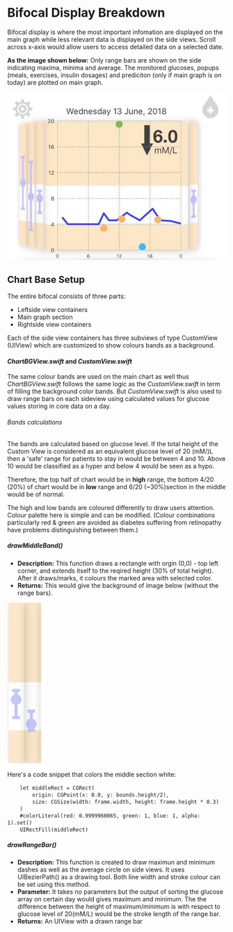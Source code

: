 # Bifocal Display Breakdown

Bifocal display is where the most important infomation are displayed on the main graph while less relevant data is displayed on the side views. Scroll across x-axis would allow users to access detailed data on a selected date.

**As the image shown below:**
Only range bars are shown on the side indicating maxima, minima and average.  The monitored glucoses, popups (meals, exercises, insulin dosages) and prediciton (only if main graph is on today) are plotted on main graph.

![Image of Bifocal](Bifocal.png)


## Chart Base Setup

The entire bifocal consists of three parts: 
  * Leftside view containers
  * Main graph section
  * Rightside view containers

Each of the side view containers has three subviews of type CustomView (UIView) which are customized to show colours bands as a background. 
#### *ChartBGView.swift* and *CustomView.swift*
The same colour bands are used on the main chart as well thus *ChartBGView.swift* follows the same logic as the *CustomView.swift* in term of filling the background color bands. But *CustomView.swift* is also used to draw range bars on each sideview using calculated values for glucose values storing in core data on a day.

###### Bands calculations
The bands are calculated based on glucose level. If the total height of the Custom View is considered as an equivalent glucose level of 20 (mM/)L  then a 'safe' range for patients to stay in would be between 4 and 10. Above 10 would be classified as a hyper and below 4 would be seen as a hypo.

Therefore, the top half of chart would be in **high** range, the bottom 4/20 (20%) of chart would be in **low** range and 6/20 (~30%)section in the middle would be of normal. 

The high and low bands are coloured differently to draw users attention. Colour palette here is simple and can be modified. (Colour combinations particularly red & green are avoided as diabetes suffering from retinopathy have problems distinguishing between them.)

##### *drawMiddleBand()*
* **Description:**
This function draws a rectangle with orgin (0,0) - top left corner, and extends itself to the reqired height (30% of total height). After it draws/marks, it colours the marked area with selected color.
* **Returns:**
This would give the background of image below (without the range bars).

![Image of sideview](sideview.png)

Here's a code snippet that colors the middle section white:

        let middleRect = CGRect(
            origin: CGPoint(x: 0.0, y: bounds.height/2),
            size: CGSize(width: frame.width, height: frame.height * 0.3)
        )
        #colorLiteral(red: 0.9999960065, green: 1, blue: 1, alpha: 1).set()
        UIRectFill(middleRect)
    
##### *drawRangeBar()*
* **Description:**
This function is created to draw maximun and minimum dashes as well as the average circle on side views. 
It uses UIBezierPath() as a drawing tool. Both line width and stroke colour can be set using this method.
* **Parameter:**
It takes no parameters but the output of sorting the glucose array on certain day would gives maximum and minimum. The the difference between the height of maximum/minimum is with respect to glucose level of 20(mM/L) would be the stroke length of the range bar.
* **Returns:** An UIView with a drawn range bar
